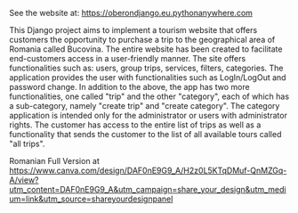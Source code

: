See the website at: https://oberondjango.eu.pythonanywhere.com

This Django project aims to implement a tourism website that offers customers the opportunity to purchase a trip to the geographical area of ​​Romania called Bucovina.
The entire website has been created to facilitate end-customers access in a user-friendly manner.
The site offers functionalities such as: users, group trips, services, filters, categories.
The application provides the user with functionalities such as LogIn/LogOut and password change.
In addition to the above, the app has two more functionalities, one called "trip" and the other "category", each of which has a sub-category, namely "create trip" and "create category".
The category application is intended only for the administrator or users with administrator rights.
The customer has access to the entire list of trips as well as a functionality that sends the customer to the list of all available tours called "all trips".

Romanian Full Version at https://www.canva.com/design/DAF0nE9G9_A/H2z0L5KTqDMuf-QnMZGq-A/view?utm_content=DAF0nE9G9_A&utm_campaign=share_your_design&utm_medium=link&utm_source=shareyourdesignpanel
